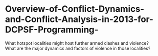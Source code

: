 # Overview-of-Conflict-Dynamics-and-Conflict-Analysis-in-2013-for-DCPSF-Programming-
What hotspot localities might host further armed clashes and violence? What are the major dynamics and factors of violence in those localities? 
